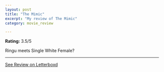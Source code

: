 ```yaml
---
layout: post
title: "The Mimic"
excerpt: "My review of The Mimic"
category: movie_review

---
```


**Rating:** 3.5/5

Ringu meets Single White Female?

<hr>

[See Review on Letterboxd](https://boxd.it/1oaDDF)
